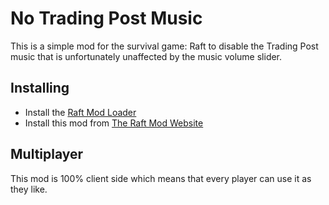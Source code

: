 # No Trading Post Music

This is a simple mod for the survival game: Raft to disable the Trading Post music that is unfortunately unaffected by the music volume slider.

## Installing

- Install the [Raft Mod Loader](https://www.raftmodding.com/download)
- Install this mod from [The Raft Mod Website](https://www.raftmodding.com/mods/no-trading-post-music)

## Multiplayer

This mod is 100% client side which means that every player can use it as they like.